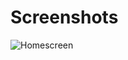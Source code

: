 # Screenshots
![Homescreen](https://github.com/kalashjain001/flutter_task2/tree/master/images/homeScreen.jpg)
